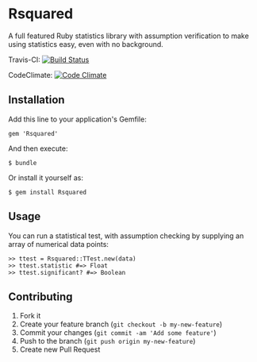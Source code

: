 # Rsquared

A full featured Ruby statistics library with assumption verification to make using statistics easy, 
even with no background.

Travis-CI:
[![Build Status](https://travis-ci.org/dacohen/Rsquared.png)](https://travis-ci.org/dacohen/Rsquared)

CodeClimate:
[![Code Climate](https://codeclimate.com/github/dacohen/Rsquared.png)](https://codeclimate.com/github/dacohen/Rsquared)

## Installation

Add this line to your application's Gemfile:

    gem 'Rsquared'

And then execute:

    $ bundle

Or install it yourself as:

    $ gem install Rsquared

## Usage

You can run a statistical test, with assumption checking by supplying an array of numerical data points:

    >> ttest = Rsquared::TTest.new(data)
    >> ttest.statistic #=> Float
    >> ttest.significant? #=> Boolean

## Contributing

1. Fork it
2. Create your feature branch (`git checkout -b my-new-feature`)
3. Commit your changes (`git commit -am 'Add some feature'`)
4. Push to the branch (`git push origin my-new-feature`)
5. Create new Pull Request
